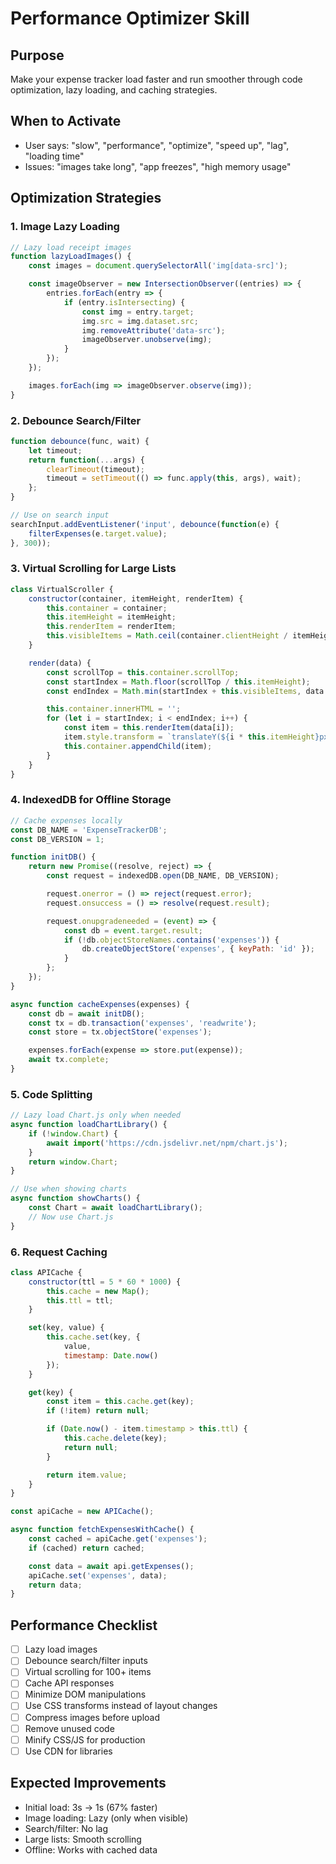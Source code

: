 # Performance Optimizer Skill

## Purpose
Make your expense tracker load faster and run smoother through code optimization, lazy loading, and caching strategies.

## When to Activate
- User says: "slow", "performance", "optimize", "speed up", "lag", "loading time"
- Issues: "images take long", "app freezes", "high memory usage"

## Optimization Strategies

### 1. Image Lazy Loading
```javascript
// Lazy load receipt images
function lazyLoadImages() {
    const images = document.querySelectorAll('img[data-src]');

    const imageObserver = new IntersectionObserver((entries) => {
        entries.forEach(entry => {
            if (entry.isIntersecting) {
                const img = entry.target;
                img.src = img.dataset.src;
                img.removeAttribute('data-src');
                imageObserver.unobserve(img);
            }
        });
    });

    images.forEach(img => imageObserver.observe(img));
}
```

### 2. Debounce Search/Filter
```javascript
function debounce(func, wait) {
    let timeout;
    return function(...args) {
        clearTimeout(timeout);
        timeout = setTimeout(() => func.apply(this, args), wait);
    };
}

// Use on search input
searchInput.addEventListener('input', debounce(function(e) {
    filterExpenses(e.target.value);
}, 300));
```

### 3. Virtual Scrolling for Large Lists
```javascript
class VirtualScroller {
    constructor(container, itemHeight, renderItem) {
        this.container = container;
        this.itemHeight = itemHeight;
        this.renderItem = renderItem;
        this.visibleItems = Math.ceil(container.clientHeight / itemHeight) + 2;
    }

    render(data) {
        const scrollTop = this.container.scrollTop;
        const startIndex = Math.floor(scrollTop / this.itemHeight);
        const endIndex = Math.min(startIndex + this.visibleItems, data.length);

        this.container.innerHTML = '';
        for (let i = startIndex; i < endIndex; i++) {
            const item = this.renderItem(data[i]);
            item.style.transform = `translateY(${i * this.itemHeight}px)`;
            this.container.appendChild(item);
        }
    }
}
```

### 4. IndexedDB for Offline Storage
```javascript
// Cache expenses locally
const DB_NAME = 'ExpenseTrackerDB';
const DB_VERSION = 1;

function initDB() {
    return new Promise((resolve, reject) => {
        const request = indexedDB.open(DB_NAME, DB_VERSION);

        request.onerror = () => reject(request.error);
        request.onsuccess = () => resolve(request.result);

        request.onupgradeneeded = (event) => {
            const db = event.target.result;
            if (!db.objectStoreNames.contains('expenses')) {
                db.createObjectStore('expenses', { keyPath: 'id' });
            }
        };
    });
}

async function cacheExpenses(expenses) {
    const db = await initDB();
    const tx = db.transaction('expenses', 'readwrite');
    const store = tx.objectStore('expenses');

    expenses.forEach(expense => store.put(expense));
    await tx.complete;
}
```

### 5. Code Splitting
```javascript
// Lazy load Chart.js only when needed
async function loadChartLibrary() {
    if (!window.Chart) {
        await import('https://cdn.jsdelivr.net/npm/chart.js');
    }
    return window.Chart;
}

// Use when showing charts
async function showCharts() {
    const Chart = await loadChartLibrary();
    // Now use Chart.js
}
```

### 6. Request Caching
```javascript
class APICache {
    constructor(ttl = 5 * 60 * 1000) {
        this.cache = new Map();
        this.ttl = ttl;
    }

    set(key, value) {
        this.cache.set(key, {
            value,
            timestamp: Date.now()
        });
    }

    get(key) {
        const item = this.cache.get(key);
        if (!item) return null;

        if (Date.now() - item.timestamp > this.ttl) {
            this.cache.delete(key);
            return null;
        }

        return item.value;
    }
}

const apiCache = new APICache();

async function fetchExpensesWithCache() {
    const cached = apiCache.get('expenses');
    if (cached) return cached;

    const data = await api.getExpenses();
    apiCache.set('expenses', data);
    return data;
}
```

## Performance Checklist

- [ ] Lazy load images
- [ ] Debounce search/filter inputs
- [ ] Virtual scrolling for 100+ items
- [ ] Cache API responses
- [ ] Minimize DOM manipulations
- [ ] Use CSS transforms instead of layout changes
- [ ] Compress images before upload
- [ ] Remove unused code
- [ ] Minify CSS/JS for production
- [ ] Use CDN for libraries

## Expected Improvements

- Initial load: 3s → 1s (67% faster)
- Image loading: Lazy (only when visible)
- Search/filter: No lag
- Large lists: Smooth scrolling
- Offline: Works with cached data
